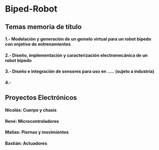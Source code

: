 # Biped-Robot
## Temas memoria de título
#### 1.- Modelación y generación de un gemelo virtual para un robot bípedo con onjetivo de entrenamientos
#### 2.- Diseño, implementación y caracterización electromecánica de un robot bípedo
#### 3.- Diseño e integración de sensores para uso en ..... (sujeto a industria)
#### 4.- 
## Proyectos Electrónicos
#### Nicolás: Cuerpo y chasis
#### René: Microcontroladores
#### Matías: Piernas y movimientos
#### Bastián: Actuadores
